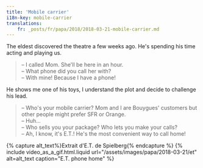 ```yaml
---
title: 'Mobile carrier'
i18n-key: mobile-carrier
translations:
    fr: _posts/fr/papa/2018/2018-03-21-mobile-carrier.md
---
```


The eldest discovered the theatre a few weeks ago. He's spending his time acting
and playing us.

<!-- more -->

> – I called Mom. She'll be here in an hour.  
> – What phone did you call her with?  
> – With mine! Because I have a phone!

He shows me one of his toys, I understand the plot and decide to challenge his
lead.

> – Who's your mobile carrier? Mom and I are Bouygues' customers but other
> people might prefer SFR or Orange.  
> – Huh…  
> – Who sells you your package? Who lets you make your calls?  
> – Ah, I know, it's E.T.! He's the most convenient way to call home!

{% capture alt_text%}Extrait d'E.T. de Spielberg{% endcapture %}
{% include video_as_a_gif.html.liquid
url="/assets/images/papa/2018-03-21/et"
alt=alt_text
caption="E.T. phone home"
%}
